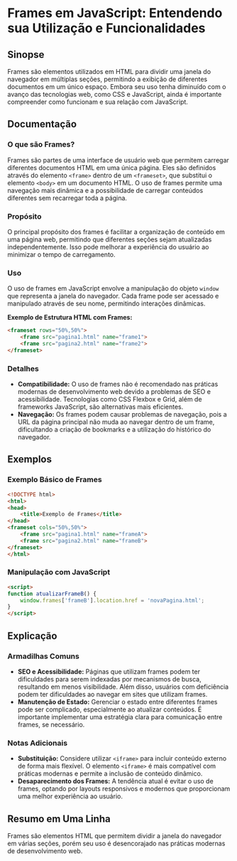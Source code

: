 <!--
Meta Description: # Frames em JavaScript: Entendendo sua Utilização e Funcionalidades ## Sinopse Frames são elementos utilizados em HTML para dividir uma janela do nave...
Meta Keywords: frames, html, que, uma, uso
-->

# Frames em JavaScript: Entendendo sua Utilização e Funcionalidades

## Sinopse
Frames são elementos utilizados em HTML para dividir uma janela do navegador em múltiplas seções, permitindo a exibição de diferentes documentos em um único espaço. Embora seu uso tenha diminuído com o avanço das tecnologias web, como CSS e JavaScript, ainda é importante compreender como funcionam e sua relação com JavaScript.

## Documentação
### O que são Frames?
Frames são partes de uma interface de usuário web que permitem carregar diferentes documentos HTML em uma única página. Eles são definidos através do elemento `<frame>` dentro de um `<frameset>`, que substitui o elemento `<body>` em um documento HTML. O uso de frames permite uma navegação mais dinâmica e a possibilidade de carregar conteúdos diferentes sem recarregar toda a página.

### Propósito
O principal propósito dos frames é facilitar a organização de conteúdo em uma página web, permitindo que diferentes seções sejam atualizadas independentemente. Isso pode melhorar a experiência do usuário ao minimizar o tempo de carregamento.

### Uso
O uso de frames em JavaScript envolve a manipulação do objeto `window` que representa a janela do navegador. Cada frame pode ser acessado e manipulado através de seu nome, permitindo interações dinâmicas. 

**Exemplo de Estrutura HTML com Frames:**
```html
<frameset rows="50%,50%">
    <frame src="pagina1.html" name="frame1">
    <frame src="pagina2.html" name="frame2">
</frameset>
```

### Detalhes
- **Compatibilidade:** O uso de frames não é recomendado nas práticas modernas de desenvolvimento web devido a problemas de SEO e acessibilidade. Tecnologias como CSS Flexbox e Grid, além de frameworks JavaScript, são alternativas mais eficientes.
- **Navegação:** Os frames podem causar problemas de navegação, pois a URL da página principal não muda ao navegar dentro de um frame, dificultando a criação de bookmarks e a utilização do histórico do navegador.

## Exemplos
### Exemplo Básico de Frames
```html
<!DOCTYPE html>
<html>
<head>
    <title>Exemplo de Frames</title>
</head>
<frameset cols="50%,50%">
    <frame src="pagina1.html" name="frameA">
    <frame src="pagina2.html" name="frameB">
</frameset>
</html>
```

### Manipulação com JavaScript
```html
<script>
function atualizarFrameB() {
    window.frames['frameB'].location.href = 'novaPagina.html';
}
</script>
```

## Explicação
### Armadilhas Comuns
- **SEO e Acessibilidade:** Páginas que utilizam frames podem ter dificuldades para serem indexadas por mecanismos de busca, resultando em menos visibilidade. Além disso, usuários com deficiência podem ter dificuldades ao navegar em sites que utilizam frames.
- **Manutenção de Estado:** Gerenciar o estado entre diferentes frames pode ser complicado, especialmente ao atualizar conteúdos. É importante implementar uma estratégia clara para comunicação entre frames, se necessário.

### Notas Adicionais
- **Substituição:** Considere utilizar `<iframe>` para incluir conteúdo externo de forma mais flexível. O elemento `<iframe>` é mais compatível com práticas modernas e permite a inclusão de conteúdo dinâmico.
- **Desaparecimento dos Frames:** A tendência atual é evitar o uso de frames, optando por layouts responsivos e modernos que proporcionam uma melhor experiência ao usuário.

## Resumo em Uma Linha
Frames são elementos HTML que permitem dividir a janela do navegador em várias seções, porém seu uso é desencorajado nas práticas modernas de desenvolvimento web.